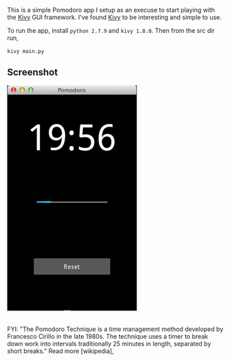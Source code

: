 This is a simple Pomodoro app I setup as an execuse to start playing with the [Kivy] GUI framework. I've found [Kivy] to be interesting and simple to use.


To run the app, install `python 2.7.9` and `kivy 1.8.0`. Then from the src dir run,

```
kivy main.py
```

## Screenshot
![Alt text](media/screen1.png?raw=true "Counting down..")



<br>
FYI: "The Pomodoro Technique is a time management method developed by Francesco Cirillo in the late 1980s. The technique uses a timer to break down work into intervals traditionally 25 minutes in length, separated by short breaks." Read more [wikipedia],

[Kivy]: http://kivy.org/#home
[wikipedia]: http://en.wikipedia.org/wiki/Pomodoro_Technique
